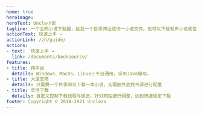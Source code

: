 ```yaml
---
home: true
heroImage: 
heroText: Uncle小说
tagline: 一个全网小说下载器，给我一个目录网址还你一小说文件。也可以下载有声小说和在线听小说。
actionText: 快速上手 →
actionLink: /zh/guide/
actions:
- text:  快速上手 →
  link: /documents/booksource/
features:
- title: 跨平台
  details: Windows、MacOS、Linux三平台通用，采用Java编写。
- title: 大道至简
  details: 只需要一个目录即可下载一本小说，无需额外去找书源进行配置
- title: 灵活下载
  details: 自定义控制下载线程与延迟，针对网站进行调整，达到快速稳定下载
footer: Copyright © 2018-2021 Unclezs
---
```

